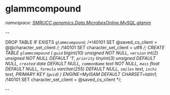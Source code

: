 ﻿# glammcompound
_namespace: [SMRUCC.genomics.Data.MicrobesOnline.MySQL.glamm](./index.md)_

--
 
 DROP TABLE IF EXISTS `glammcompound`;
 /*!40101 SET @saved_cs_client = @@character_set_client */;
 /*!40101 SET character_set_client = utf8 */;
 CREATE TABLE `glammcompound` (
 `guid` bigint(10) unsigned NOT NULL,
 `version` int(2) unsigned NOT NULL DEFAULT '1',
 `priority` tinyint(3) unsigned DEFAULT NULL,
 `created` date DEFAULT NULL,
 `commonName` text NOT NULL,
 `mass` float DEFAULT NULL,
 `formula` varchar(255) DEFAULT NULL,
 `smiles` text,
 `inchi` text,
 PRIMARY KEY (`guid`)
 ) ENGINE=MyISAM DEFAULT CHARSET=latin1;
 /*!40101 SET character_set_client = @saved_cs_client */;
 
 --




